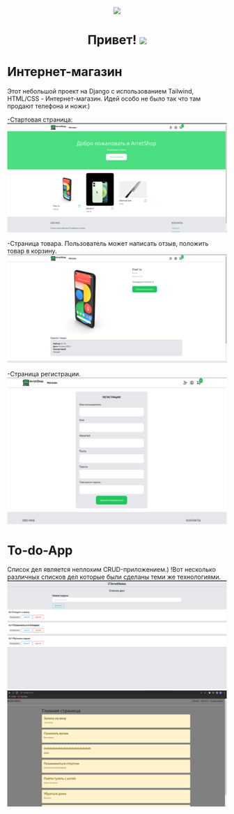 <div id="header" align="center">
  <img src="https://media.giphy.com/media/BElb9DVpHezcZufOhl/giphy.gif" width="300"/>
</div>

<h1 align="center">
  Привет!
  <img src="https://media.giphy.com/media/hvRJCLFzcasrR4ia7z/giphy.gif" width="30px"/>
</h1>

# Интернет-магазин
Этот небольшой проект на Django с использованием Tailwind, HTML/CSS - Интернет-магазин. Идей особо не было так что там продают телефона и ножи:)

-Стартовая страница:
![main_page](./for_readme/shop-1.png)

-Страница товара. Пользователь может написать отзыв, положить товар в корзину.
![tovar](./for_readme/shop-2.png)

-Страница регистрации.
![list](./for_readme/shop-3.png)

# To-do-App
Список дел является неплохим CRUD-приложением.)
!Вот несколько различных списков дел которые были сделаны теми же технологиями.
![todo-1](./for_readme/todo-1.png)
![todo-2](./for_readme/todo-2.png)